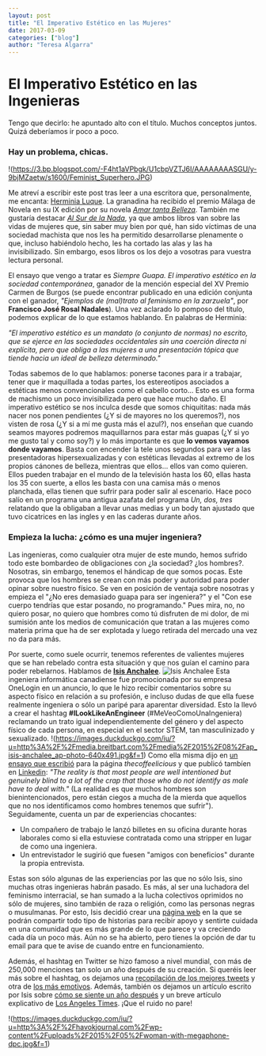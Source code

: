 ```yaml
---
layout: post
title: "El Imperativo Estético en las Mujeres"
date: 2017-03-09
categories: ["blog"]
author: "Teresa Algarra"
---
```


# El Imperativo Estético en las Ingenieras

Tengo que decirlo: he apuntado alto con el título. Muchos conceptos juntos. Quizá deberíamos ir poco a poco.

### Hay un problema, chicas.

!(https://3.bp.blogspot.com/-F4ht1aVPbgk/U1cbpVZTJ6I/AAAAAAAASGU/y-9bjMZaetw/s1600/Feminist_Superhero.JPG)

Me atreví a escribir este post tras leer  a una escritora que, personalmente, me encanta: [Herminia Luque](https://es.wikipedia.org/wiki/Herminia_Luque). La granadina ha recibido el premio Málaga de Novela en su IX edición por su novela [_Amar tanta Belleza_](https://www.amazon.com/tanta-belleza-Herminia-Luque-Ort%C3%ADz/dp/8415673132/ref=sr_1_1?s=books&ie=UTF8&qid=1489393503&sr=1-1&refinements=p_27%3AHerminia+Luque+Ortiz). También me gustaría destacar [_Al Sur de la Nada_](https://www.amazon.com/sur-nada-Herminia-Luque-Ortiz/dp/849282154X/ref=sr_1_2?s=books&ie=UTF8&qid=1489393503&sr=1-2&refinements=p_27%3AHerminia+Luque+Ortiz), ya que ambos libros van sobre las vidas de mujeres que, sin saber muy bien por qué, han sido víctimas de una sociedad machista que nos les ha permitido desarrollarse plenamente o que, incluso habiéndolo hecho, les ha cortado las alas y las ha invisibilizado. Sin embargo, esos libros os los dejo a vosotras para vuestra lectura personal.


El ensayo que vengo a tratar es _Siempre Guapa. El imperativo estético en la sociedad contemporánea_, ganador de la mención especial del XV Premio Carmen de Burgos (se puede encontrar publicado en una edición conjunta con el ganador, _"Ejemplos de (mal)trato al feminismo en la zarzuela"_, por **Francisco José Rosal Nadales**). Una vez aclarado lo pomposo del título, podemos explicar de lo que estamos hablando. En palabras de Herminia:

  _"El imperativo estético es un mandato (o conjunto de normas) no escrito, que se ejerce en las sociedades occidentales sin una coerción directa ni explícita, pero que obliga a las mujeres a una presentación tópica que tiende hacia un ideal de belleza determinado."_

Todas sabemos de lo que hablamos: ponerse tacones para ir a trabajar, tener que ir maquillada a todas partes, los estereotipos asociados a estéticas menos convencionales como el cabello corto... Esto es una forma de machismo un poco invisibilizada pero que hace mucho daño. El imperativo estético se nos inculca desde que somos chiquititas: nada más nacer nos ponen pendientes (¿Y si de mayores no los queremos?), nos visten de rosa (¿Y si a mí me gusta más el azul?), nos enseñan que cuando seamos mayores podremos maquillarnos para estar más guapas (¿Y si yo me gusto tal y como soy?) y lo más importante es que **lo vemos vayamos donde vayamos**. Basta con encender la tele unos segundos para ver a las presentadoras hipersexualizadas y con estéticas llevadas al extremo de los propios cánones de belleza, mientras que ellos... ellos van como quieren. Ellos pueden trabajar en el mundo de la televisión hasta los 60, ellas hasta los 35 con suerte, a ellos les basta con una camisa más o menos planchada, ellas tienen que sufrir para poder salir al escenario. Hace poco salío en un programa una antigua azafata del programa _Un, dos, tres_ relatando que la obligaban a llevar unas medias y un body tan ajustado que tuvo cicatrices en las ingles y en las caderas durante años.

### Empieza la lucha: ¿cómo es una mujer ingeniera?

Las ingenieras, como cualquier otra mujer de este mundo, hemos sufrido todo este bombardeo de obligaciones con ¿la sociedad? ¿los hombres?. Nosotras, sin embargo, tenemos el hándicap de que somos pocas. Este provoca que los hombres se crean con más poder y autoridad para poder opinar sobre nuestro físico. Se ven en posición de ventaja sobre nosotras y empieza el "¿No eres demasiado guapa para ser ingeniera?" y el "Con ese cuerpo tendrías que estar posando, no programando." Pues mira, no, no quiero posar, no quiero que hombres como tú disfruten de mi dolor, de mi sumisión ante los medios de comunicación que tratan a las mujeres como materia prima que ha de ser explotada y luego retirada del mercado una vez no da para más.

Por suerte, como suele ocurrir, tenemos referentes de valientes mujeres que se han rebelado contra esta situación y que nos guían el camino para poder rebelarnos. Hablamos de [**Isis Anchalee**](https://en.wikipedia.org/wiki/Isis_Anchalee).
![Isis Anchalee](https://cdn-images-1.medium.com/max/800/1*U_mjNSdCPNoTjn8ma7tmGA.jpeg)
Esta ingeniera informática canadiense fue promocionada por su empresa OneLogin en un anuncio, lo que le hizo recibir comentarios sobre su aspecto físico en relación a su profesión, e incluso dudas de que ella fuese realmente ingeniera o sólo un paripé para aparentar diversidad. Esto la llevó a crear el hashtag **#ILookLikeAnEngineer** (#MeVeoComoUnaIngeniera) reclamando un trato igual independientemente del género y del aspecto físico de cada persona, en especial en el sector STEM, tan masculinizado y sexualizado.
!(https://images.duckduckgo.com/iu/?u=http%3A%2F%2Fmedia.breitbart.com%2Fmedia%2F2015%2F08%2Fap_isis-anchalee_ap-photo-640x491.jpg&f=1)
Como ella misma dijo en [un ensayo que escribió](https://thecoffeelicious.com/you-may-have-seen-my-face-on-bart-8b9561003e0f) para la página _thecoffeelicious_ y que publicó tambíen en [Linkedin](https://www.linkedin.com/pulse/i-look-like-engineer-isis-wenger):
 _"The reality is that most people are well intentioned but genuinely blind to a lot of the crap that those who do not identify as male have to deal with."_ (La realidad es que muchos hombres son bienintencionados, pero están ciegos a mucha de la mierda que aquellos que no nos identificamos como hombres tenemos que sufrir"). Seguidamente, cuenta un par de experiencias chocantes:

* Un compañero de trabajo le lanzó billetes en su oficina durante horas laborales como si ella estuviese contratada como una stripper en lugar de como una ingeniera.
* Un entrevistador le sugirió que fuesen "amigos con beneficios" durante la propia entrevista.

Estas son sólo algunas de las experiencias por las que no sólo Isis, sino muchas otras ingenieras habrán pasado. Es más, al ser una luchadora del feminismo interracial, se han sumado a la lucha colectivos oprimidos no sólo de mujeres, sino también de raza o religión, como las personas negras o musulmanas. Por esto, Isis decidió crear una [página web](http://www.ilooklikeanengineer.com/) en la que se podrán compartir todo tipo de historias para recibir apoyo y sentirte cuidada en una comunidad que es más grande de lo que parece y va creciendo cada día un poco más. Aún no se ha abierto, pero tienes la opción de dar tu email para que te avise de cuando entre en funcionamiento.

Además, el hashtag en Twitter se hizo famoso a nivel mundial, con más de 250,000 menciones tan solo un año después de su creación. Si queréis leer más sobre el hashtag, os dejamos una [recopilación de los mejores tweets](http://www.sciencealert.com/the-best-tweets-from-the-ilooklikeanengineer-hashtag) y otra de [los más emotivos](http://www.vox.com/2015/8/5/9099719/does-an-engineer-look-like-this-yes).
Además, también os dejamos un artículo escrito por Isis sobre [cómo se siente un año después](https://medium.com/startup-grind/ilooklikeanengineer-one-year-later-b599e0cae817) y un breve artículo explicativo de [Los Angeles Times](http://www.latimes.com/business/technology/la-fi-tn-i-look-like-an-engineer-20150804-story.html). ¡Que el ruido no pare!

!(https://images.duckduckgo.com/iu/?u=http%3A%2F%2Fhavokjournal.com%2Fwp-content%2Fuploads%2F2015%2F05%2Fwoman-with-megaphone-dpc.jpg&f=1)
